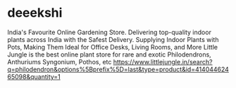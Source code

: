 # deeekshi
India's Favourite Online Gardening Store. Delivering top-quality indoor plants across India with the Safest Delivery. Supplying Indoor Plants with Pots, Making Them Ideal for Office Desks, Living Rooms, and More Little Jungle is the best online plant store for rare and exotic Philodendrons, Anthuriums Syngonium, Pothos, etc
https://www.littlejungle.in/search?q=philodendron&options%5Bprefix%5D=last&type=product&id=41404462465098&quantity=1

